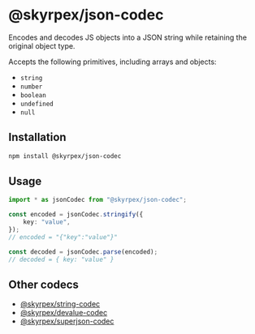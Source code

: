 # @skyrpex/json-codec

Encodes and decodes JS objects into a JSON string while retaining the original object type.

Accepts the following primitives, including arrays and objects:

- `string`
- `number`
- `boolean`
- `undefined`
- `null`

## Installation

```sh
npm install @skyrpex/json-codec
```

## Usage

```ts
import * as jsonCodec from "@skyrpex/json-codec";

const encoded = jsonCodec.stringify({
	key: "value",
});
// encoded = "{"key":"value"}"

const decoded = jsonCodec.parse(encoded);
// decoded = { key: "value" }
```

## Other codecs

- [@skyrpex/string-codec](https://github.com/skyrpex/string-codec)
- [@skyrpex/devalue-codec](https://github.com/skyrpex/devalue-codec)
- [@skyrpex/superjson-codec](https://github.com/skyrpex/superjson-codec)
